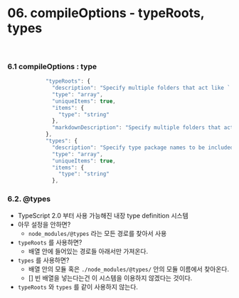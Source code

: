 # 06. compileOptions - typeRoots, types


<br>

### 6.1 compileOptions : type


```ts
            "typeRoots": {
              "description": "Specify multiple folders that act like `./node_modules/@types`.",
              "type": "array",
              "uniqueItems": true,
              "items": {
                "type": "string"
              },
              "markdownDescription": "Specify multiple folders that act like `./node_modules/@types`.\n\nSee more: https://www.typescriptlang.org/tsconfig#typeRoots"
            },
            "types": {
              "description": "Specify type package names to be included without being referenced in a source file.",
              "type": "array",
              "uniqueItems": true,
              "items": {
                "type": "string"
              },

```

### 6.2. @types

- TypeScript 2.0 부터 사용 가능해진 내장 type definition 시스템
- 아무 설정을 안하면?
    - `node_modules/@types` 라는 모든 경로를 찾아서 사용
- `typeRoots` 를 사용하면?
    - 배열 안에 들어있는 경로들 아래서만 가져온다.
- `types` 를 사용하면?
    - 배열 안의 모듈 혹은 `./node_modules/@types/` 안의 모듈 이름에서 찾아온다.
    - [] 빈 배열을 넣는다는건 이 시스템을 이용하지 않겠다는 것이다.
- `typeRoots` 와 `types` 를 같이 사용하지 않는다.